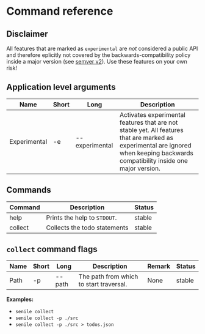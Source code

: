 # Command reference

## Disclaimer

All features that are marked as `experimental` are _not_ considered a public API and therefore eplicitly not covered by the backwards-compatibility policy inside a major version (see [semver v2](https://semver.org)). Use these features on your own risk!

## Application level arguments

|Name|Short|Long|Description|
|-- |-- |-- |-- |
|Experimental|-e|--experimental|Activates experimental features that are not stable yet. All features that are marked as experimental are ignored when keeping backwards compatibility inside one major version.|

## Commands

|Command|Description|Status|
|-- |-- |-- |
|help|Prints the help to `STDOUT`.|stable|
|collect|Collects the todo statements|stable|

## `collect` command flags

|Name|Short|Long|Description|Remark|Status|
|-- |-- |-- |-- |-- |--|
|Path|-p|--path|The path from which to start traversal.|None|stable|

**Examples:**
* `senile collect`
* `senile collect -p ./src`
* `senile collect -p ./src > todos.json`
